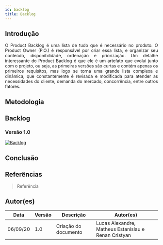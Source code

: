 ```yaml
---
id: backlog
title: Backlog
---
```



## Introdução

<p align = "justify">
O Product Backlog é uma lista de tudo que é necessário no produto. O Product Owner (P.O.) é responsável por criar essa lista, e organizar seu conteúdo, disponibilidade, ordenação e priorização. Um detalhe interessante do Product Backlog é que ele é um artefato que evolui junto com o projeto, ou seja, as primeiras versões são curtas e contém apenas os primeiros requisitos, mas logo se torna uma grande lista complexa e dinâmica, que constantemente é revisada e modificada para atender as necessidades do cliente, demanda do mercado, concorrência, entre outros fatores. 
</p>

## Metodologia

<p align = "justify">

</p>

## Backlog 


### Versão 1.0

[![Backlog](assets/backlog/product_backlog.jpg)](assets/backlog/product_backlog.jpg)


<p align = "justify">

</p>


## Conclusão

<p align = "justify">

</p>

## Referências

> Referência


>

## Autor(es)

| Data | Versão | Descrição | Autor(es) |
| -- | -- | -- | -- |
| 06/09/20 | 1.0 | Criação do documento | Lucas Alexandre, Matheus Estanislau e Renan Cristyan | 